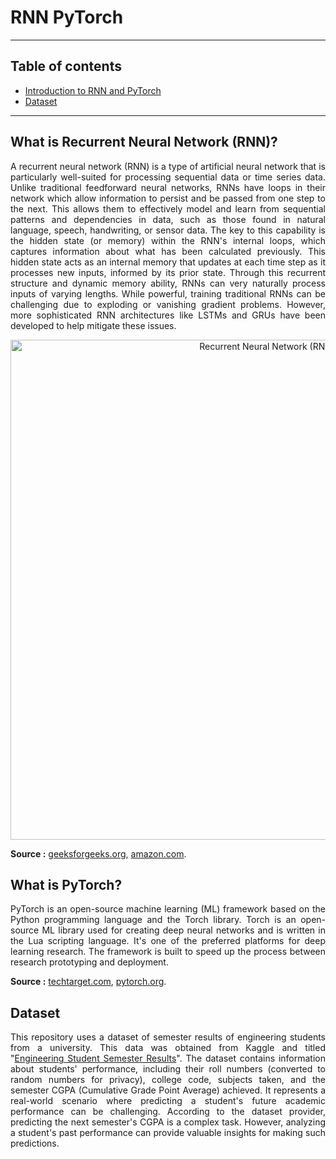 # RNN PyTorch

----------------
## Table of contents

- [Introduction to RNN and PyTorch](#What-is-Recurrent-Neural-Network-(RNN)?)
- [Dataset](#Dataset)

----------

## What is Recurrent Neural Network (RNN)?
<p align="justify">
A recurrent neural network (RNN) is a type of artificial neural network that is particularly well-suited for processing sequential data or time series data. Unlike traditional feedforward neural networks, RNNs have loops in their network which allow information to persist and be passed from one step to the next. This allows them to effectively model and learn from sequential patterns and dependencies in data, such as those found in natural language, speech, handwriting, or sensor data. The key to this capability is the hidden state (or memory) within the RNN's internal loops, which captures information about what has been calculated previously. This hidden state acts as an internal memory that updates at each time step as it processes new inputs, informed by its prior state. Through this recurrent structure and dynamic memory ability, RNNs can very naturally process inputs of varying lengths. While powerful, training traditional RNNs can be challenging due to exploding or vanishing gradient problems. However, more sophisticated RNN architectures like LSTMs and GRUs have been developed to help mitigate these issues. 
</p>

<p align="center">
    <img width="800" src="https://media.geeksforgeeks.org/wp-content/uploads/20231204125839/What-is-Recurrent-Neural-Network-660.webp" alt="Recurrent Neural Network (RNN">
</p>

**Source :** [geeksforgeeks.org](https://www.geeksforgeeks.org/introduction-to-recurrent-neural-network/), [amazon.com](https://aws.amazon.com/what-is/recurrent-neural-network/#:~:text=A%20recurrent%20neural%20network%20(RNN,complex%20semantics%20and%20syntax%20rules.)).

## What is PyTorch?
<p align="justify">
PyTorch is an open-source machine learning (ML) framework based on the Python programming language and the Torch library. Torch is an open-source ML library used for creating deep neural networks and is written in the Lua scripting language. It's one of the preferred platforms for deep learning research. The framework is built to speed up the process between research prototyping and deployment. 
</p>

**Source :** [techtarget.com](https://www.techtarget.com/searchenterpriseai/definition/PyTorch), [pytorch.org](https://pytorch.org/).

## Dataset 
<p align="justify">
This repository uses a dataset of semester results of engineering students from a university. This data was obtained from Kaggle and titled "<a href="https://www.kaggle.com/datasets/sankha1998/student-semester-result/data">Engineering Student Semester Results</a>". The dataset contains information about students' performance, including their roll numbers (converted to random numbers for privacy), college code, subjects taken, and the semester CGPA (Cumulative Grade Point Average) achieved. It represents a real-world scenario where predicting a student's future academic performance can be challenging. According to the dataset provider, predicting the next semester's CGPA is a complex task. However, analyzing a student's past performance can provide valuable insights for making such predictions.
</p>
